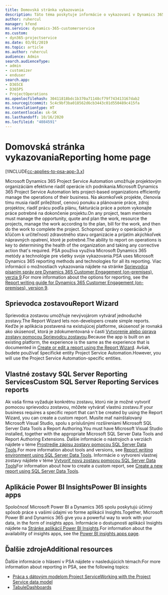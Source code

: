 ```yaml
---
title: Domovská stránka vykazovania
description: Táto téma poskytuje informácie o vykazovaní v Dynamics 365 Project Service Automation.
author: ruhercul
manager: kfend
ms.service: dynamics-365-customerservice
ms.custom:
- dyn365-projectservice
ms.date: 03/01/2019
ms.topic: article
ms.author: ruhercul
audience: Admin
search.audienceType:
- admin
- customizer
- enduser
search.app:
- D365CE
- D365PS
- ProjectOperations
ms.openlocfilehash: 30411818bdc1b370a71148cf79f743413167dab2
ms.sourcegitcommit: 5c4c9bf3ba018562d6cb3443c01d550489c415fa
ms.translationtype: HT
ms.contentlocale: sk-SK
ms.lasthandoff: 10/16/2020
ms.locfileid: "4084591"
---
```

# <a name="reporting-home-page"></a><span data-ttu-id="c4fe4-103">Domovská stránka vykazovania</span><span class="sxs-lookup"><span data-stu-id="c4fe4-103">Reporting home page</span></span>

[!INCLUDE[cc-applies-to-psa-app-3.x](../includes/cc-applies-to-psa-app-3x.md)]

<span data-ttu-id="c4fe4-104">Microsoft Dynamics 365 Project Service Automation umožňuje projektovým organizáciám efektívne riadiť operácie ich podnikania.</span><span class="sxs-lookup"><span data-stu-id="c4fe4-104">Microsoft Dynamics 365 Project Service Automation lets project-based organizations efficiently manage the operations of their business.</span></span> <span data-ttu-id="c4fe4-105">Na akomkoľvek projekte, členovia tímu musia riadiť príležitosť, cenovú ponuku a plánovanie práce, zdroj projektov, riadiť prácu podľa plánu, fakturácia práce a potom vykonajte práce potrebné na dokončenie projektu.</span><span class="sxs-lookup"><span data-stu-id="c4fe4-105">On any project, team members must manage the opportunity, quote and plan the work, resource the projects, manage the work according to the plan, bill for the work, and then do the work to complete the project.</span></span> <span data-ttu-id="c4fe4-106">Schopnosť správy o operáciách je kľúčom k určiteľnosti zdravotného stavu organizácie a prijatím akýchkoľvek nápravných opatrení, ktoré je potrebné.</span><span class="sxs-lookup"><span data-stu-id="c4fe4-106">The ability to report on operations is key to determining the health of the organization and taking any corrective action that's required.</span></span> <span data-ttu-id="c4fe4-107">PSA používa využíva Microsoft Dynamics 365 metódy a technológie pre všetky svoje vykazovania.</span><span class="sxs-lookup"><span data-stu-id="c4fe4-107">PSA uses Microsoft Dynamics 365 reporting methods and technologies for all its reporting.</span></span> <span data-ttu-id="c4fe4-108">Viac informácií o možnostiach vykazovania nájdete na stránke [Sprievodca písaním správ pre Dynamics 365 Customer Engagement (on-premises), verzia 9](https://docs.microsoft.com/dynamics365/customerengagement/on-premises/analytics/reporting-analytics-with-dynamics-365).</span><span class="sxs-lookup"><span data-stu-id="c4fe4-108">For more information about the options for reporting, see the [Report writing guide for Dynamics 365 Customer Engagement (on-premises), version 9](https://docs.microsoft.com/dynamics365/customerengagement/on-premises/analytics/reporting-analytics-with-dynamics-365).</span></span>

## <a name="report-wizard"></a><span data-ttu-id="c4fe4-109">Sprievodca zostavou</span><span class="sxs-lookup"><span data-stu-id="c4fe4-109">Report Wizard</span></span>

<span data-ttu-id="c4fe4-110">Sprievodca zostavou umožňuje nevývojárom vytvárať jednoduché zostavy.</span><span class="sxs-lookup"><span data-stu-id="c4fe4-110">The Report Wizard lets non-developers create simple reports.</span></span> <span data-ttu-id="c4fe4-111">Keďže je aplikácia postavená na existujúcej platforme, skúsenosť je rovnaká ako skúsenosť, ktorá je zdokumentovaná v časti [Vytvorenie alebo úprava zostavy pomocou Sprievodcu zostavou](https://docs.microsoft.com/dynamics365/customerengagement/on-premises/basics/create-edit-copy-report-wizard).</span><span class="sxs-lookup"><span data-stu-id="c4fe4-111">Because the app is built on an existing platform, the experience is the same as the experience that is documented in [Create or edit a report using the Report Wizard](https://docs.microsoft.com/dynamics365/customerengagement/on-premises/basics/create-edit-copy-report-wizard).</span></span> <span data-ttu-id="c4fe4-112">Avšak, budete používať špecifické entity Project Service Automation.</span><span class="sxs-lookup"><span data-stu-id="c4fe4-112">However, you will use the Project Service Automation-specific entities.</span></span>

## <a name="custom-sql-server-reporting-services-reports"></a><span data-ttu-id="c4fe4-113">Vlastné zostavy SQL Server Reporting Services</span><span class="sxs-lookup"><span data-stu-id="c4fe4-113">Custom SQL Server Reporting Services reports</span></span>

<span data-ttu-id="c4fe4-114">Ak vaša firma vyžaduje konkrétnu zostavu, ktorú nie je možné vytvoriť pomocou sprievodcu zostavou, môžete vytvárať vlastnú zostavu.</span><span class="sxs-lookup"><span data-stu-id="c4fe4-114">If your business requires a specific report that can't be created by using the Report Wizard, you can create a custom report.</span></span> <span data-ttu-id="c4fe4-115">Musíte mať nainštalovaný Microsoft Visual Studio, spolu s príslušnými rozšíreniami Microsoft SQL Server Data Tools a Report Authoring.</span><span class="sxs-lookup"><span data-stu-id="c4fe4-115">You must have Microsoft Visual Studio installed, together with the appropriate Microsoft SQL Server Data Tools and Report Authoring Extensions.</span></span> <span data-ttu-id="c4fe4-116">Ďalšie informácie o nástrojoch a verziách nájdete v téme [Prostredie zápisu zostavy pomocou SQL Server Data Tools](https://docs.microsoft.com/dynamics365/customerengagement/on-premises/analytics/report-writing-environment-using-sql-server-data-tools).</span><span class="sxs-lookup"><span data-stu-id="c4fe4-116">For more information about tools and versions, see [Report writing environment using SQL Server Data Tools](https://docs.microsoft.com/dynamics365/customerengagement/on-premises/analytics/report-writing-environment-using-sql-server-data-tools).</span></span> <span data-ttu-id="c4fe4-117">Informácie o vytvorení vlastnej zostavy nájdete v téme [Vytvoriť novú zostavu pomocou SQL Server Data Tools](https://docs.microsoft.com/dynamics365/customerengagement/on-premises/analytics/create-a-new-report-using-sql-server-data-tools)</span><span class="sxs-lookup"><span data-stu-id="c4fe4-117">For information about how to create a custom report, see [Create a new report using SQL Server Data Tools](https://docs.microsoft.com/dynamics365/customerengagement/on-premises/analytics/create-a-new-report-using-sql-server-data-tools).</span></span>

## <a name="power-bi-insights-apps"></a><span data-ttu-id="c4fe4-118">Aplikácie Power BI Insights</span><span class="sxs-lookup"><span data-stu-id="c4fe4-118">Power BI insights apps</span></span>

<span data-ttu-id="c4fe4-119">Spoločnosť Microsoft Power BI a Dynamics 365 spolu poskytujú účinný spôsob práce s vašimi údajmi vo forme aplikácií Insights.</span><span class="sxs-lookup"><span data-stu-id="c4fe4-119">Together, Microsoft Power BI and Dynamics 365 give you a powerful way to work with your data, in the form of insights apps.</span></span> <span data-ttu-id="c4fe4-120">Informácie o dostupnosti aplikácií Insights nájdete na [Stránke aplikácií Power BI Insights](https://powerbi.microsoft.com/power-bi-insights-apps/).</span><span class="sxs-lookup"><span data-stu-id="c4fe4-120">For information about the availability of insights apps, see the [Power BI insights apps page](https://powerbi.microsoft.com/power-bi-insights-apps/).</span></span>


## <a name="additional-resources"></a><span data-ttu-id="c4fe4-121">Ďalšie zdroje</span><span class="sxs-lookup"><span data-stu-id="c4fe4-121">Additional resources</span></span>
<span data-ttu-id="c4fe4-122">Ďalšie informácie o hlásení v PSA nájdete v nasledujúcich témach:</span><span class="sxs-lookup"><span data-stu-id="c4fe4-122">For more information about reporting in PSA, see the following topics:</span></span>

- [<span data-ttu-id="c4fe4-123">Práca s dátovým modelom Project Service</span><span class="sxs-lookup"><span data-stu-id="c4fe4-123">Working with the Project Service data model</span></span>](reports-working-project-service-data-model.md)
- [<span data-ttu-id="c4fe4-124">Tabule</span><span class="sxs-lookup"><span data-stu-id="c4fe4-124">Dashboards</span></span>](reports-dashboards.md)

